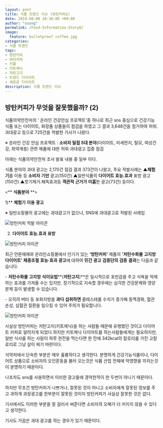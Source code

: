```yaml
---
layout: post
title: 식품 트렌드 이슈 (방탄커피2)
date: 2019-08-08 10:30:00 +09:00
author: "ssong"
permalink: /Food-Information-Story6/
image:
  feature: bulletproof coffee.jpg
categories:
- 식품 트렌드
tags:
- 방탄커피
- 버터커피
- 키플
- 키토제닉
- 저탄고지
- 트렌드 다이어트
- 새로운 다이어트
description: 식품 트렌드 이슈
---
```


##  방탄커피가 무엇을 잘못했을까? (2) 

 식품의약안전처의 ' 온라인 건강안심 프로젝트'중 하나로 최근 sns 중심으로 건강기능식품 또는 다이어트, 화장품 상품들이 점검을 하였고 그 결과 3,648건을 점거하여 허위.과대광고 등으로 725건을 적발한 기사가 나왔다. 

 ※ 온라인 건강 안심 프로젝트 : **소비자 밀접** **5대 분야**(다이어트, 미세먼지, 탈모, 여성건강, 취약계층) 관련 제품에       대한 허위·과대광고 집중 점검

아래는 식품의약안전처 조사 발표 내용 중 일부 이다. 

식품 분야의 과대 광고는 2,170건 점검 결과 373건이 나왔고, 주요 적발사례는 ▲**체험기**를 이용 등 **소비자** **기만** 광고(150건) ▲일반식품의 **다이어트** **효능․효과** 표방 광고(150건) ▲붓기제거․해독효과등 **객관적** **근거가** **미흡**한 광고(73건) 등이다. 



<** **식품분야** **>

1)** **체험기** **이용** **광고**

 ※ 일반쇼핑몰의 광고에는 과대광고가 없으나, SNS에 과대광고로 적발된 사례임

![방탄커피 적발 아이콘](https://lh3.googleusercontent.com/_kIKCQozr8q-MtrTkY1YtnIzZSLw2dVhHuyJgtUN5qNblWqF058DEdEaNwqoFjJbCGadDmIbIByExEDC9l6VaqUUK0ZVRu7RZC5eSs7dYQxhuXyhk6KX9HUDAa8EieoS3m19Vp9qZRq0jA7MvS3F-Yr9mf_SCQ3z2p7UZ_a9NFq-COd68Ddl2GB3C6KhEPPV9MwUVBD-joH5vDZ8aR2H7RZ-ZAYis9O-r6fDJrqyVxWxvIA9YQrLq8UTkwTAt_fg95291xNJsXi70AJ0rsLMrcURbnCT7_GjYSkquxW-6OCb4tlLiosXrQLgN-P0Ps0kZOyY43w8UY9TZHB75RASP9BkJwYvFjDAn8gaAGWpv-yLtMbM52jNgITBu3E7B7FsuBQFjWrAERxRaNoiw1-2UPQnPH1wLf68K-R_HyirzdCzcHGeFNackAtz-2OJFFrRGvJRIKw8omA5FrgyuSHoKKRcrTnmqzg7dLBEYY8mqifUV76HXiYsRtfQwr6DO6eNjEfnjSx597F1tkb0WGNHDqV9RuULOYe08PZWyxi2cCfbrBPltaF024RNb_kXklKeG5Uz8DMaCGG-SaC5Caag0QTenBlCG2Yoml077ajLSGOx1lptjE6zIFP9quI7eYU74lUETgvo4wF-icfNoi6dS7MnczL56g=w723-h929-no)



2) **다이어트** **효능․효과** **표방**       

![방탄커피 아이콘](https://lh3.googleusercontent.com/55bQNWY2ZSB5l83kLeIZ4vqqj8r66Bq-0-YabGObG8Bs2EjZHdcOtB4I42vluHRwXJkxMe2Alk5J3ix83MtlHmvsgmMCGeWdgKxLhJb6vYvY2ZxCapPEufFYclRGjfhA5bnoEU-7CgUErp81RsYb5mbDOhk4Ux8GSLaoAmBWjS1m3uO0a8ZGMN2HpCeq30PAQlOOhEYJVejUGLa66vxt12vV6elHPM25uR5OWHLPoZafWU04oCruQH6eOJMJ3nKE7ofegLf-y2jhCUjpSbFXdc2u4NpKwDM7Jv14OU13sI6PCsKMuir2gyct_Hnq-aSV9CBlzu7SROE7Xzxl3puZ9tNDgEiTtXJbw3BIUOtEjCyyfFwT4G6eXnEf8-NzcyRKe8G3kuMUmLs6q0J0Zc4XqmdNzJ2_f94sGJikDoGJKkfvAr6xZ2YFkstMtanaaVIMw0JvuqEtmc6j5DTvZIpkXwmgSXGbIGPI8o6TWQKNFFLtlLWmR7uVogO-cN7iTqC0uWit4UuwNxm5t4socmTinsyLR1QiRR5HHkBChM2nLaFok9K0AU81-b9K4EuYGbP-bNJc-fcIWmPPLIkbpSnhfxGfYgUH9yd8S1_92LAHYamoM0Cl5TwG4KN3AFPtBNFsel_BU7WJPLOU1ejgJg0b7A0wNdmMHg=w883-h1079-no)



최근 언론매체와 온라인쇼핑몰에서 인기가 있는 **‘방탄커피‘** 제품의 **’저탄수화물** **고지방** **다이어트‘** **체중조절** **효능·효과** **광고**에 대하여 **민간** **광고** **검증단의** **검증** **결과**는 다음과 같습니다.

\- **저탄수화물** **고지방** **식이요법****(****저탄고지****)**은 일시적으로 포만감을 주고 식욕을 억제하는 효과를 가져올 수는 있지만, 장기적으로 지속할 경우에는 심각한 건강문제와 영양문제 등이 발생할 수 있습니다.

  \- 오히려 버터 등 포화지방을 **과다** **섭취하면** 콜레스테롤 수치가 증가해 동맥경화, 혈관 손상, 심혈관 질환을 일으킬 수 있어 주의가 필요합니다.  

![방탄커피 아이콘](https://lh3.googleusercontent.com/uMNQcz1AR7XnqQZcBvo7nfCdPv-_xzbY7dpngh1ALtYoKOTazzkS_uO2WaYSJW9HhntlTAxFNvkO6JDILRXmciQ4v-cElpUn0vYUarAEIqeZWu6TUPNypA5aYCuTDbiAEFlVIJkRTvFKuq2yz8pWH4jlpfqIZ-C6ZcdwbJA-WoGxQ7yjp2-KBGEeAVzTtuRNrdMJs2FmnIiVZMkgWXbh1-u8fUoRS2UqyBzHuQTm48t_psED-Y4c8gPqAxxKhSsPFojWKXfCFKjrJLWz98xnROvgI50_EIRfN4wu8IHojwJ1Ioe8YCg2rD8r0qerKGZfCgUiteG8o-fcI1bdgByIAqQ64oylVVXV5NYTqNo4GVfLouSa_iWq5K0sWOmnuR_UG1cQP9OagW4qMgP1Dz8C8xqUceTOn9FRmDKriqOIHB5LCf00y-8pslsqsynUVv4GTBqjsNjvQ9YNiOeg8_r3XnpgHXrhtAbGOtWkuLAGOzGTcYPm_3_hm77mtx5k5PSU3J-juZmyTgWG1bW15DViBKWKRqrw-vSAE-n4P5uzt8xZncHsSHDHd71BsrBKZV1MgubZoJtQjPReRll6ujOquhyMIa0N0tSBvd3N1ks-Td1a3k-ugwi47wfFAmOjY2wSmfcCxp3gqbOclIXiqfnuUJLPCsjA8Q=w330-h220-no)

사실상 방탄커피는 저탄고지(키토제닉)을 하는 사람들 때문에 유행했던 것이고 다이어트 커피로 알려지게 되었다.하지만 키토제닉 다이어트를 하는사람들에게는 필요하지만, 일반 식사를 하는 사람이 하루 한잔을 먹는다면 한 잔에 342kcal의 칼로리를 가진 고칼로리로 그냥 살이 찌기 마련이다. 

식약처에서 단속한 부분은 매우 훌륭하다고 생각한다. 분명하게 건강기능식품이나, 다이어트 상품으로 소비자의 오인혼동을 불러 오는것은 식품 산업 전체에 악영향을 끼치는것이 분명하기 때문이다. 

나조차도 sns를 사용하면서 이러한 광고들에 경악한적이 한 두번이 아니기 때문이다. 

하지만 무조건 방탄커피가 나쁘거나, 잘못된 것이 아니고 소비자에게 잘못된 정보를 주고 과하게 과장광고를 한부분이 잘못된 것이지 방탄커피가 사실상 잘못한 것은 없다. 

기사에서도 이러한 부분을 잘 걸러서 써준다면 소비자의 오해가 더 커지지 않을 수 있다고 생각한다. 

기사도 가끔은 과대 광고를 하는 경우가 있기 때문이다.